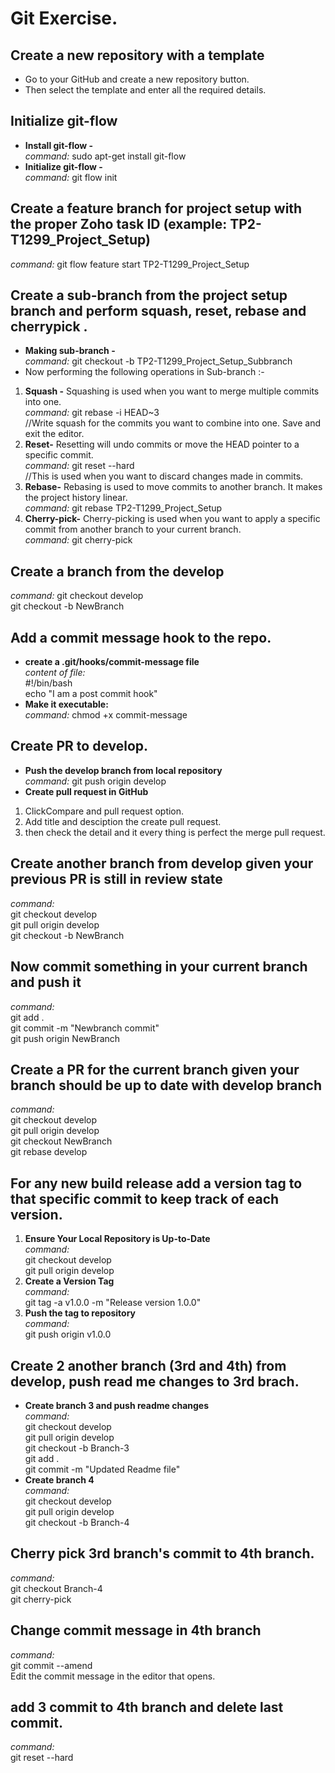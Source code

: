 # Git Exercise.
## Create a new repository with a template
- Go to your GitHub and create a new repository button. 
- Then select the template and enter all the required details.
 
 ## Initialize git-flow 
 - **Install git-flow -**  
     *command:* sudo apt-get install git-flow
- **Initialize git-flow -**  
     *command:* git flow init
	 
## Create a feature branch for project setup with the proper Zoho task ID (example: TP2-T1299_Project_Setup)
*command:* git flow feature start TP2-T1299_Project_Setup  

## Create a sub-branch from the project setup branch and perform squash, reset, rebase and cherrypick ​​​​​​​.
- **Making sub-branch -**  
    *command:* git checkout -b TP2-T1299_Project_Setup_Subbranch  
- Now performing the following operations in Sub-branch :-  
1. **Squash -** Squashing is used when you want to merge multiple commits into one.  
   *command:* git rebase -i HEAD~3  
   //Write squash for the commits you want to combine into one. Save and exit the editor.  
2. **Reset-** Resetting will undo commits or move the HEAD pointer to a specific commit.   
   *command:* git reset --hard <commit-hash>  
   //This is used when you want to discard changes made in commits.  
3. **Rebase-** Rebasing is used to move commits to another branch. It makes the project history linear.  
   *command:* git rebase TP2-T1299_Project_Setup  
4. **Cherry-pick-** Cherry-picking is used when you want to apply a specific commit from another branch to your current branch.  
   *command:* git cherry-pick <commit-hash>  
   
## Create a branch from the develop
*command:* git checkout develop  
					git checkout -b NewBranch  
	
## Add a commit message hook to the repo.
- **create a .git/hooks/commit-message file**  
	*content of file:*  
	#!/bin/bash  
	echo "I am a post commit hook"  
- **Make it executable:**  
	*command:* chmod +x commit-message  
	
## Create PR to develop.
- **Push the develop branch from local repository**  
*command:*  git push origin develop  
- **Create pull request in GitHub**  
1. ClickCompare and pull request option.  
2. Add title and desciption the create pull request.  
3. then check the detail and it every thing is perfect the merge pull request.  

## Create another branch from develop given your previous PR is still in review state 
*command:*  
git checkout develop  
git pull origin develop  
git checkout -b NewBranch  

## Now commit something in your current branch and push it
*command:*  
git add .  
git commit -m "Newbranch commit"  
git push origin NewBranch  

## Create a PR for the current branch given your branch should be up to date with develop branch
*command:*  
git checkout develop  
git pull origin develop  
git checkout NewBranch  
git rebase develop  

## For any new build release add a version tag to that specific commit to keep track of each version.
1. **Ensure Your Local Repository is Up-to-Date**  
	*command:*  
	git checkout develop  
	git pull origin develop  
2. **Create a Version Tag**  
	*command:*  
	git tag -a v1.0.0 -m "Release version 1.0.0"  
3. **Push the tag to repository**  
	*command:*  
	git push origin v1.0.0  
	
## Create 2 another branch (3rd and 4th) from develop, push read me changes to 3rd brach.
- **Create branch 3 and push readme changes**  
*command:*  
git checkout develop  
git pull origin develop  
git checkout -b Branch-3  
git add .  
git commit -m "Updated Readme file"  
- **Create branch 4**  
*command:*   
git checkout develop  
git pull origin develop  
git checkout -b Branch-4  

## Cherry pick 3rd branch's commit to 4th branch.
*command:*  
git checkout Branch-4  
git cherry-pick <commit-hash-from-3rd-branch>  

## Change commit message in 4th branch
*command:*  
git commit --amend  
Edit the commit message in the editor that opens.  

## add 3 commit to 4th branch and delete last commit.
*command:*  
git reset --hard <commit-hash>  
